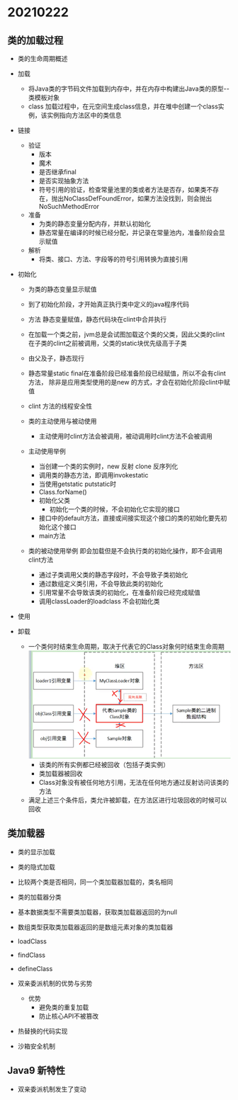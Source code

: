 # 20210222

## 类的加载过程

+ 类的生命周期概述

+ 加载
    + 将Java类的字节码文件加载到内存中，并在内存中构建出Java类的原型--类模板对象
    + class 加载过程中，在元空间生成class信息，并在堆中创建一个class实例，该实例指向方法区中的类信息
+ 链接
    + 验证
        + 版本
        + 魔术
        + 是否继承final
        + 是否实现抽象方法
        + 符号引用的验证，检查常量池里的类或者方法是否存，如果类不存在，抛出NoClassDefFoundError，如果方法没找到，则会抛出NoSuchMethodError
    + 准备
        + 为类的静态变量分配内存，并默认初始化
        + 静态常量在编译的时候已经分配，并记录在常量池内，准备阶段会显示赋值
    + 解析
        + 将类、接口、方法、字段等的符号引用转换为直接引用

+ 初始化
    + 为类的静态变量显示赋值
    + 到了初始化阶段，才开始真正执行类中定义的java程序代码
    + <clint>方法 静态变量赋值，静态代码块在clint中合并执行
    + 在加载一个类之前，jvm总是会试图加载这个类的父类，因此父类的clint在子类的clint之前被调用，父类的static块优先级高于子类
    + 由父及子，静态现行
    + 静态常量static final在准备阶段已经准备阶段已经赋值，所以不会有clint方法，
    除非是应用类型使用的是new 的方式，才会在初始化阶段clint中赋值

    + clint 方法的线程安全性
    + 类的主动使用与被动使用
        + 主动使用时clint方法会被调用，被动调用时clint方法不会被调用
    + 主动使用举例
        + 当创建一个类的实例时，new 反射 clone 反序列化
        + 调用类的静态方法，即调用invokestatic
        + 当使用getstatic putstatic时
        + Class.forName()
        + 初始化父类
            + 初始化一个类的时候，不会初始化它实现的接口
        + 接口中的default方法，直接或间接实现这个接口的类的初始化要先初始化这个接口
        + main方法
    + 类的被动使用举例 即会加载但是不会执行类的初始化操作，即不会调用clint方法
        + 通过子类调用父类的静态字段时，不会导致子类初始化
        + 通过数组定义类引用，不会导致此类的初始化
        + 引用常量不会导致该类的初始化，在准备阶段已经完成赋值
        + 调用classLoader的loadclass 不会初始化类

+ 使用
+ 卸载
    + 一个类何时结束生命周期，取决于代表它的Class对象何时结束生命周期
    ![](./images/类的卸载.png)
        + 该类的所有实例都已经被回收（包括子类实例）
        + 类加载器被回收
        + Class对象没有被任何地方引用，无法在任何地方通过反射访问该类的方法
    + 满足上述三个条件后，类允许被卸载，在方法区进行垃圾回收的时候可以回收

## 类加载器
+ 类的显示加载
+ 类的隐式加载
+ 比较两个类是否相同，同一个类加载器加载的，类名相同

+ 类的加载器分类
+ 基本数据类型不需要类加载器，获取类加载器返回的为null
+ 数组类型获取类加载器返回的是数组元素对象的类加载器
+ loadClass
+ findClass
+ defineClass
+ 双亲委派机制的优势与劣势
    + 优势
        + 避免类的重复加载
        + 防止核心API不被篡改

+ 热替换的代码实现
+ 沙箱安全机制

## Java9 新特性
+ 双亲委派机制发生了变动